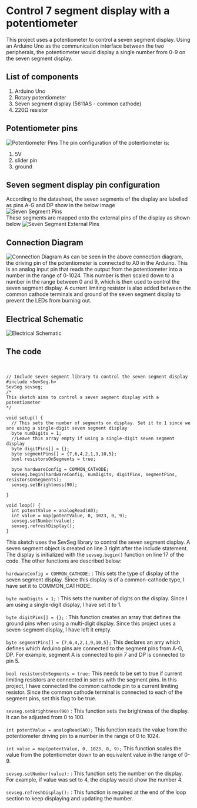 # Control 7 segment display with a potentiometer

This project uses a potentiometer to control a seven segment display. Using an Arduino Uno as the communication interface between the two peripherals, the potentiometer would display a single number from 0-9 on the seven segment display.

## List of components
1. Arduino Uno
2. Rotary potentiometer
3. Seven segment display (5611AS - common cathode)
4. 220Ω resistor

## Potentiometer pins
![Potentiometer Pins](pot_img.png)
The pin configuration of the potentiometer is:
1. 5V
2. slider pin
3. ground

## Seven segment display pin configuration
According to the datasheet, the seven segments of the display are labelled as pins A-G and DP show in the below image <br>
![Seven Segment Pins](<7seg_pinout.png>)
<br>These segments are mapped onto the external pins of the display as shown below
![Seven Segment External Pins](<7seg_ext_pinout.png>)

## Connection Diagram
![Connection Diagram](<Connection_Diagram.png>)
As can be seen in the above connection diagram, the driving pin of the potentiometer is connected to A0 in the Arduino. This is an analog input pin that reads the output from the potentiometer into a number in the range of 0-1024. This number is then scaled down to a number in the range between 0 and 9, which is then used to control the seven segment display. A current limiting resistor is also added between the common cathode terminals and ground of the seven segment display to prevent the LEDs from burning out.

## Electrical Schematic
![Electrical Schematic](<Electrical_Schematic.png>)

## The code
<br>

```
// Include seven segment library to control the seven segment display
#include <SevSeg.h>
SevSeg sevseg;
/*
This sketch aims to control a seven segment display with a potentiometer
*/

void setup() {
  // This sets the number of segments on display. Set it to 1 since we are using a single-digit seven segment display
  byte numDigits = 1;
  //Leave this array empty if using a single-digit seven segment display
  byte digitPins[] = {};
  byte segmentPins[] = {7,6,4,2,1,9,10,5};
  bool resistorsOnSegments = true;

  byte hardwareConfig = COMMON_CATHODE;
  sevseg.begin(hardwareConfig, numDigits, digitPins, segmentPins, resistorsOnSegments);
  sevseg.setBrightness(90);
  
}

void loop() {
  int potentValue = analogRead(A0);
  int value = map(potentValue, 0, 1023, 0, 9);
  sevseg.setNumber(value);
  sevseg.refreshDisplay();
}
```
This sketch uses the SevSeg library to control the seven segment display. A seven segment object is created on line 3 right after the include statement. The display is initialized with the ```sevseg.begin()``` function on line 17 of the code. The other functions are described below:
<br><br>
```hardwareConfig = COMMON_CATHODE;``` : This sets the type of display of the seven segment display. Since this display is of a common-cathode type, I have set it to COMMON_CATHODE. <br><br>
```byte numDigits = 1;``` : This sets the number of digits on the display. Since I am using a single-digit display, I have set it to 1. <br><br>
```byte digitPins[] = {};``` : This function creates an array that defines the ground pins when using a multi-digit display. Since this project uses a seven-segment display, I have left it empty. <br><br>
```byte segmentPins[] = {7,6,4,2,1,9,10,5};``` This declares an arry which defines which Arduino pins are connected to the segment pins from A-G, DP. For example, segment A is connected to pin 7 and DP is connected to pin 5. <br><br>
```bool resistorsOnSegments = true;``` This needs to be set to true if current limiting resistors are connected in series with the segment pins. In this project, I have connected the common cathode pin to a current limiting resistor. Since the common cathode terminal is connected to each of the segment pins, set this flag to be true. <br><br>
```sevseg.setBrightness(90)``` : This function sets the brightness of the display. It can be adjusted from 0 to 100. <br><br>
```int potentValue = analogRead(A0);``` This function reads the value from the potentiometer driving pin to a number in the range of 0 to 1024. <br><br>
```int value = map(potentValue, 0, 1023, 0, 9);``` This function scales the value from the potentiometer down to an equivalent value in the range of 0-9. <br><br>
```sevseg.setNumber(value);``` : This function sets the number on the display. For example, if value was set to 4, the display would show the number 4. <br><br>
```sevseg.refreshDisplay();``` : This function is required at the end of the loop section to keep displaying and updating the number.<br><br>